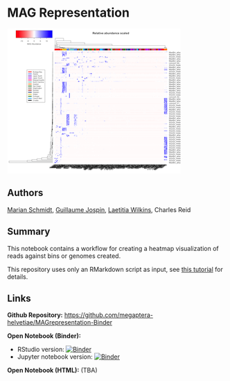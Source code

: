 # MAG Representation

![Final visualization](img/magrepresentation.png)

## Authors

[Marian Schmidt](https://orcid.org/0000-0002-2866-4496), 
[Guillaume Jospin](https://orcid.org/0000-0002-8746-2632), 
[Laetitia Wilkins](https://orcid.org/0000-0003-3632-2063), 
Charles Reid

## Summary

This notebook contains a workflow for creating a heatmap visualization
of reads against bins or genomes created.

This repository uses only an RMarkdown script as input,
see [this tutorial](https://kbroman.org/blog/2019/02/18/omg_binder/)
for details.

## Links

**Github Repository:** <https://github.com/megaptera-helvetiae/MAGrepresentation-Binder>

**Open Notebook (Binder):** 

* RStudio version: [![Binder](http://mybinder.org/badge_logo.svg)](https://mybinder.org/v2/gh/megaptera-helvetiae/MAGrepresentation-Binder/master)
* Jupyter notebook version: [![Binder](http://mybinder.org/badge_logo.svg)](https://mybinder.org/v2/gh/megaptera-helvetiae/MetaG-heat-Binder/fixr?filepath=MetaG-Heatmap.ipynb)

**Open Notebook (HTML):** (TBA)


